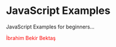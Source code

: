 # JavaScript Examples
JavaScript Examples for beginners...
<br>
<p style="color:#ff0000;">İbrahim Bekir Bektaş<p\>
